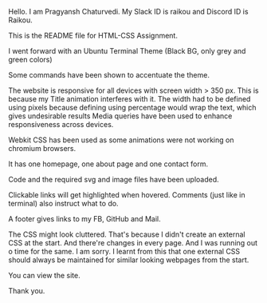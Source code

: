 Hello.
I am Pragyansh Chaturvedi. My Slack ID is raikou and Discord ID is Raikou.

This is the README file for HTML-CSS Assignment.

I went forward with an Ubuntu Terminal Theme (Black BG, only grey and green colors)

Some commands have been shown to accentuate the theme.

The website is responsive for all devices with screen width > 350 px. This is because my Title animation interferes with it. The width had to be defined using pixels because defining using percentage would wrap the text, which gives undesirable results
Media queries have been used to enhance responsiveness across devices.

Webkit CSS has been used as some animations were not working on chromium browsers.

It has one homepage, one about page and one contact form.

Code and the required svg and image files have been uploaded.

Clickable links will get highlighted when hovered. Comments (just like in terminal) also instruct what to do.

A footer gives links to my FB, GitHub and Mail.

The CSS might look cluttered. That's because I didn't create an external CSS at the start. And there're changes in every page. And I was running out o time for the same.
I am sorry. I learnt from this that one external CSS should always be maintained for similar looking webpages from the start.

You can view the site.

Thank you.
